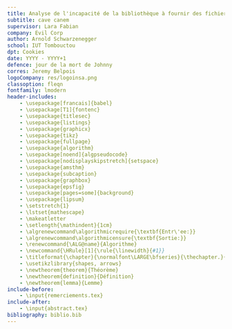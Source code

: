 ```yaml
---
title: Analyse de l'incapacité de la bibliothèque à fournir des fichiers de styles latex propres
subtitle: cave canem
supervisor: Lara Fabian 
company: Evil Corp
author: Arnold Schwarzenegger
school: IUT Tombouctou
dpt: Cookies
date: YYYY - YYYY+1
defence: jour de la mort de Johnny
corres: Jeremy Belpois
logoCompany: res/logoinsa.png
classoption: fleqn
fontfamily: lmodern
header-includes:
    - \usepackage[francais]{babel}
    - \usepackage[T1]{fontenc}
    - \usepackage{titlesec}
    - \usepackage{listings}
    - \usepackage{graphicx}
    - \usepackage{tikz}
    - \usepackage{fullpage}
    - \usepackage{algorithm}
    - \usepackage[noend]{algpseudocode}
    - \usepackage[nodisplayskipstretch]{setspace}
    - \usepackage{amsthm}
    - \usepackage{subcaption}
    - \usepackage{graphbox}
    - \usepackage{epsfig}
    - \usepackage[pages=some]{background}
    - \usepackage{lipsum}
    - \setstretch{1}
    - \lstset{mathescape}
    - \makeatletter
    - \setlength{\mathindent}{1cm}
    - \algrenewcommand\algorithmicrequire{\textbf{Entr\'ee:}}
    - \algrenewcommand\algorithmicensure{\textbf{Sortie:}}
    - \renewcommand{\ALG@name}{Algorithme}
    - \newcommand{\HRule}[1]{\rule{\linewidth}{#1}}
    - \titleformat{\chapter}{\normalfont\LARGE\bfseries}{\thechapter.}{1em}{}
    - \usetikzlibrary{shapes, arrows}
    - \newtheorem{theorem}{Théorème}
    - \newtheorem{definition}{Définition}
	- \newtheorem{lemma}{Lemme}
include-before:
    - \input{remerciements.tex}
include-after:
	- \input{abstract.tex}
bibliography: biblio.bib
---
```



